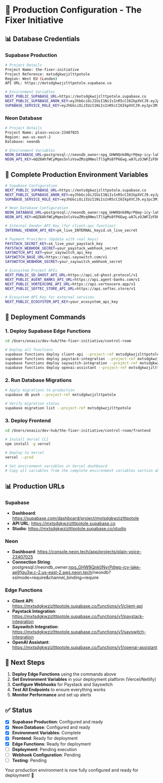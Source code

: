 # 🚀 Production Configuration - The Fixer Initiative

## 📊 **Database Credentials**

### **Supabase Production**
```bash
# Project Details
Project Name: the-fixer-initiative
Project Reference: mxtsdgkwzjzlttpotole
Region: West EU (London)
API URL: https://mxtsdgkwzjzlttpotole.supabase.co

# Environment Variables
NEXT_PUBLIC_SUPABASE_URL=https://mxtsdgkwzjzlttpotole.supabase.co
NEXT_PUBLIC_SUPABASE_ANON_KEY=eyJhbGciOiJIUzI1NiIsInR5cCI6IkpXVCJ9.eyJpc3MiOiJzdXBhYmFzZSIsInJlZiI6Im14dHNkZ2t3emp6bHR0cG90b2xlIiwicm9sZSI6ImFub24iLCJpYXQiOjE3NDcxMDUyNTksImV4cCI6MjA2MjY4MTI1OX0.2KM8JxBEsqQidSvjhuLs8HCX-7g-q6YNswedQ5ZYq3g
SUPABASE_SERVICE_ROLE_KEY=eyJhbGciOiJIUzI1NiIsInR5cCI6IkpXVCJ9.eyJpc3MiOiJzdXBhYmFzZSIsInJlZiI6Im14dHNkZ2t3emp6bHR0cG90b2xlIiwicm9sZSI6InNlcnZpY2Vfcm9sZSIsImlhdCI6MTc0NzEwNTI1OSwiZXhwIjoyMDYyNjgxMjU5fQ.Aoob84MEgNV-viFugZHWKodJUjn4JOQNzcSQ57stJFU
```

### **Neon Database**
```bash
# Project Details
Project Name: plain-voice-23407025
Region: aws-us-east-2
Database: neondb

# Environment Variables
NEON_DATABASE_URL=postgresql://neondb_owner:npg_GHW9Qnk0NyrP@ep-icy-lake-ae91gu3w.c-2.us-east-2.aws.neon.tech/neondb?sslmode=require&channel_binding=require
NEON_API_KEY=mQZ6AhfWCyMqmsSnlsVswZMzq9NmulTlSgMsBfP6Ewg.w87LzOJWFZzFDQQ6HDoehwMeyBTnULMebdKudyvQfdU
```

## 🔧 **Complete Production Environment Variables**

```bash
# Supabase Configuration
NEXT_PUBLIC_SUPABASE_URL=https://mxtsdgkwzjzlttpotole.supabase.co
NEXT_PUBLIC_SUPABASE_ANON_KEY=eyJhbGciOiJIUzI1NiIsInR5cCI6IkpXVCJ9.eyJpc3MiOiJzdXBhYmFzZSIsInJlZiI6Im14dHNkZ2t3emp6bHR0cG90b2xlIiwicm9sZSI6ImFub24iLCJpYXQiOjE3NDcxMDUyNTksImV4cCI6MjA2MjY4MTI1OX0.2KM8JxBEsqQidSvjhuLs8HCX-7g-q6YNswedQ5ZYq3g
SUPABASE_SERVICE_ROLE_KEY=eyJhbGciOiJIUzI1NiIsInR5cCI6IkpXVCJ9.eyJpc3MiOiJzdXBhYmFzZSIsInJlZiI6Im14dHNkZ2t3emp6bHR0cG90b2xlIiwicm9sZSI6InNlcnZpY2Vfcm9sZSIsImlhdCI6MTc0NzEwNTI1OSwiZXhwIjoyMDYyNjgxMjU5fQ.Aoob84MEgNV-viFugZHWKodJUjn4JOQNzcSQ57stJFU

# Neon Database Configuration
NEON_DATABASE_URL=postgresql://neondb_owner:npg_GHW9Qnk0NyrP@ep-icy-lake-ae91gu3w.c-2.us-east-2.aws.neon.tech/neondb?sslmode=require&channel_binding=require
NEON_API_KEY=mQZ6AhfWCyMqmsSnlsVswZMzq9NmulTlSgMsBfP6Ewg.w87LzOJWFZzFDQQ6HDoehwMeyBTnULMebdKudyvQfdU

# Internal Vendor API Key (for client-api function)
INTERNAL_VENDOR_API_KEY=pk_live_INTERNAL_keyid.sk_live_secret

# Payment Providers (Update with real keys)
PAYSTACK_SECRET_KEY=sk_live_your_paystack_key
PAYSTACK_WEBHOOK_SECRET=your_paystack_webhook_secret
SAYSWITCH_API_KEY=your_sayswitch_api_key
SAYSWITCH_BASE_URL=https://api.sayswitch.com/v1
SAYSWITCH_WEBHOOK_SECRET=your_sayswitch_webhook_secret

# Ecosystem Project APIs
NEXT_PUBLIC_SD_GHOST_API_URL=https://api.sd-ghost.protocol/v1
NEXT_PUBLIC_AGENT_BANKS_API_URL=https://api.agent-banks.com/v1
NEXT_PUBLIC_VORTEXCORE_API_URL=https://api.vortexcore.app/v1
NEXT_PUBLIC_SEFTEC_STORE_API_URL=https://api.seftec.store/v1

# Ecosystem API Key for external services
NEXT_PUBLIC_ECOSYSTEM_API_KEY=your_ecosystem_api_key
```

## 🚀 **Deployment Commands**

### **1. Deploy Supabase Edge Functions**
```bash
cd /Users/onasis/dev-hub/the-fixer-initiative/control-room

# Deploy all functions
supabase functions deploy client-api --project-ref mxtsdgkwzjzlttpotole
supabase functions deploy paystack-integration --project-ref mxtsdgkwzjzlttpotole
supabase functions deploy sayswitch-integration --project-ref mxtsdgkwzjzlttpotole
supabase functions deploy openai-assistant --project-ref mxtsdgkwzjzlttpotole
```

### **2. Run Database Migrations**
```bash
# Apply migrations to production
supabase db push --project-ref mxtsdgkwzjzlttpotole

# Verify migration status
supabase migration list --project-ref mxtsdgkwzjzlttpotole
```

### **3. Deploy Frontend**
```bash
cd /Users/onasis/dev-hub/the-fixer-initiative/control-room/frontend

# Install Vercel CLI
npm install -g vercel

# Deploy to Vercel
vercel --prod

# Set environment variables in Vercel dashboard
# Copy all variables from the complete environment variables section above
```

## 📊 **Production URLs**

### **Supabase**
- **Dashboard**: https://supabase.com/dashboard/project/mxtsdgkwzjzlttpotole
- **API URL**: https://mxtsdgkwzjzlttpotole.supabase.co
- **Studio**: https://mxtsdgkwzjzlttpotole.supabase.co/studio

### **Neon**
- **Dashboard**: https://console.neon.tech/app/projects/plain-voice-23407025
- **Connection String**: postgresql://neondb_owner:npg_GHW9Qnk0NyrP@ep-icy-lake-ae91gu3w.c-2.us-east-2.aws.neon.tech/neondb?sslmode=require&channel_binding=require

### **Edge Functions**
- **Client API**: https://mxtsdgkwzjzlttpotole.supabase.co/functions/v1/client-api
- **Paystack Integration**: https://mxtsdgkwzjzlttpotole.supabase.co/functions/v1/paystack-integration
- **Sayswitch Integration**: https://mxtsdgkwzjzlttpotole.supabase.co/functions/v1/sayswitch-integration
- **OpenAI Assistant**: https://mxtsdgkwzjzlttpotole.supabase.co/functions/v1/openai-assistant

## 🔧 **Next Steps**

1. **Deploy Edge Functions** using the commands above
2. **Set Environment Variables** in your deployment platform (Vercel/Netlify)
3. **Configure Webhooks** for Paystack and Sayswitch
4. **Test All Endpoints** to ensure everything works
5. **Monitor Performance** and set up alerts

## ✅ **Status**

- [x] **Supabase Production**: Configured and ready
- [x] **Neon Database**: Configured and ready  
- [x] **Environment Variables**: Complete
- [x] **Frontend**: Ready for deployment
- [x] **Edge Functions**: Ready for deployment
- [ ] **Deployment**: Pending execution
- [ ] **Webhook Configuration**: Pending
- [ ] **Testing**: Pending

Your production environment is now fully configured and ready for deployment! 🚀
